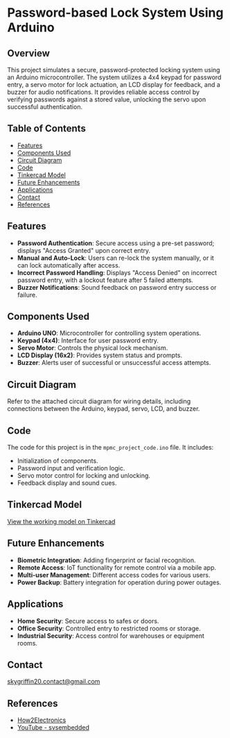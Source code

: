 # Password-based Lock System Using Arduino

## Overview
This project simulates a secure, password-protected locking system using an Arduino microcontroller. The system utilizes a 4x4 keypad for password entry, a servo motor for lock actuation, an LCD display for feedback, and a buzzer for audio notifications. It provides reliable access control by verifying passwords against a stored value, unlocking the servo upon successful authentication.

## Table of Contents
- [Features](#features)
- [Components Used](#components-used)
- [Circuit Diagram](#circuit-diagram)
- [Code](#code)
- [Tinkercad Model](#tinkercad-model)
- [Future Enhancements](#future-enhancements)
- [Applications](#applications)
- [Contact](#contact)
- [References](#references)

## Features
- **Password Authentication**: Secure access using a pre-set password; displays "Access Granted" upon correct entry.
- **Manual and Auto-Lock**: Users can re-lock the system manually, or it can lock automatically after access.
- **Incorrect Password Handling**: Displays "Access Denied" on incorrect password entry, with a lockout feature after 5 failed attempts.
- **Buzzer Notifications**: Sound feedback on password entry success or failure.

## Components Used
- **Arduino UNO**: Microcontroller for controlling system operations.
- **Keypad (4x4)**: Interface for user password entry.
- **Servo Motor**: Controls the physical lock mechanism.
- **LCD Display (16x2)**: Provides system status and prompts.
- **Buzzer**: Alerts user of successful or unsuccessful access attempts.

## Circuit Diagram
Refer to the attached circuit diagram for wiring details, including connections between the Arduino, keypad, servo, LCD, and buzzer.

## Code
The code for this project is in the `mpmc_project_code.ino` file. It includes:
- Initialization of components.
- Password input and verification logic.
- Servo motor control for locking and unlocking.
- Feedback display and sound cues.

## Tinkercad Model
[View the working model on Tinkercad](https://www.tinkercad.com/things/c1TV7XWGPtN-password-based-lock-system-using-arduino?sharecode=BAOVYjgSVy7Q-7IYpapEbHUVDGulkOeWNhRU7VrGPME)

## Future Enhancements
- **Biometric Integration**: Adding fingerprint or facial recognition.
- **Remote Access**: IoT functionality for remote control via a mobile app.
- **Multi-user Management**: Different access codes for various users.
- **Power Backup**: Battery integration for operation during power outages.

## Applications
- **Home Security**: Secure access to safes or doors.
- **Office Security**: Controlled entry to restricted rooms or storage.
- **Industrial Security**: Access control for warehouses or equipment rooms.

## Contact
skygriffin20.contact@gmail.com

## References
- [How2Electronics](https://how2electronics.com/password-based-security-system-arduino-keypad/)
- [YouTube - svsembedded](https://youtu.be/0LUMOex8zSk?si=zI8aL4m6F0YZxNI7)

